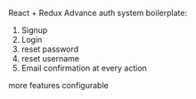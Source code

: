 React + Redux Advance auth system boilerplate:

1. Signup
2. Login
3. reset password
4. reset username
5. Email confirmation at every action

more features configurable